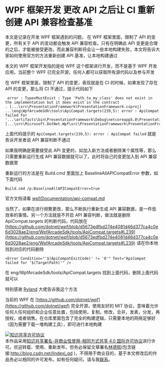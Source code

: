 # WPF 框架开发 更改 API 之后让 CI 重新创建 API 兼容检查基准

本文是记录在开发 WPF 框架遇到的问题。
在 WPF 框架里面，限制了 API 的变更，所有关于 API 的变动都会触发 API 兼容检查。只有在明确此 API 变更是合理的之后，才能被接受更改。而此兼容判断将会让一些本地构建失败，本文将告诉大家如何使用官方的方法重新创建 API 基准，让本地构建通过

<!--more-->
<!-- CreateTime:2021/1/9 8:50:33 -->
<!-- 标签：WPF框架开发 -->

<!-- 发布 -->

本文的 WPF 框架开发指的是给 WPF 这个框架进行开发，而不是基于 WPF 开发应用。当前整个 WPF 已完全开源，任何人都可以获取所有源代码以及参与开发

在 WPF 框架里面，限制了 API 的变更，表现就是在 CI 的时候，如果发现了存在 API 的变更，那么将 CI 不通过，提示代码如下

```
 error : TypesMustExist : Type 'Path_to_my_class' does not exist in the implementation but it does exist in the contract
. [...\src\PresentationFramework\PresentationFramework.csproj]
...\eng\WpfArcadeSdk\tools\ApiCompat.targets(239,5): error : ApiCompat failed for '...\artifacts\bin\PresentationFramework\Debug\netcoreapp5.0\PresentationFramework.dll' [...\src\Microsoft.DotNet.Wpf\src\PresentationFramework\PresentationFramework.csproj]
```

上面代码提示的 `ApiCompat.targets(239,5): error : ApiCompat failed` 就是告诉开发者说 API 兼容判断不通过

如果我明确是需要接受此 API 变更的，如加入新方法或者删除某个属性等，那么只需要重新运行生成 API 兼容数据就可以了。此时将自己的变更加入到 API 兼容数据里

重新运行的方法是在 Build.cmd 里面加上 BaselineAllAPICompatError 参数，如下面代码

```
Build.cmd /p:BaselineAllAPICompatError=true
```

官方文档请看 [wpf/Documentation/api-compat.md](https://github.com/dotnet/wpf/blob/9c5dd1acfe9037f92f6c91b05ab2f7e18edf55b7/Documentation/api-compat.md )

当然了，如果在进行频繁更改，那么不断执行重新生成 API 兼容数据，是一件低效率的事情。另一个方法就是不开启 API 兼容判断，做法就是删除 ApiCompat.targets 的判断代码，代码放在 [https://github.com/dotnet/wpf/blob/d5673edfbd274e4081d46d377ca4c0e6d3028ae2/eng/WpfArcadeSdk/tools/ApiCompat.targets#L239](https://github.com/dotnet/wpf/blob/d5673edfbd274e4081d46d377ca4c0e6d3028ae2/eng/WpfArcadeSdk/tools/ApiCompat.targets#L239) 请在你本地找到对应的代码删除

```
<Error Condition="'$(ApiCompatExitCode)' != '0'" Text="ApiCompat failed for '$(TargetPath)'" /> 
```

在 eng/WpfArcadeSdk/tools/ApiCompat.targets 找到上面代码，删除上面代码就可以

特别感谢 [Ryland](https://github.com/ryalanms) 大佬告诉我这个方法

当前的 WPF 在 [https://github.com/dotnet/wpf](https://github.com/dotnet/wpf) 完全开源，使用友好的 MIT 协议，意味着允许任何人任何组织和企业任意处置，包括使用，复制，修改，合并，发表，分发，再授权，或者销售。在仓库里面包含了完全的构建逻辑，只需要本地的网络足够好（因为需要下载一堆构建工具），即可进行本地构建

<a rel="license" href="http://creativecommons.org/licenses/by-nc-sa/4.0/"><img alt="知识共享许可协议" style="border-width:0" src="https://licensebuttons.net/l/by-nc-sa/4.0/88x31.png" /></a><br />本作品采用<a rel="license" href="http://creativecommons.org/licenses/by-nc-sa/4.0/">知识共享署名-非商业性使用-相同方式共享 4.0 国际许可协议</a>进行许可。欢迎转载、使用、重新发布，但务必保留文章署名[林德熙](http://blog.csdn.net/lindexi_gd)(包含链接:http://blog.csdn.net/lindexi_gd )，不得用于商业目的，基于本文修改后的作品务必以相同的许可发布。如有任何疑问，请与我[联系](mailto:lindexi_gd@163.com)。
